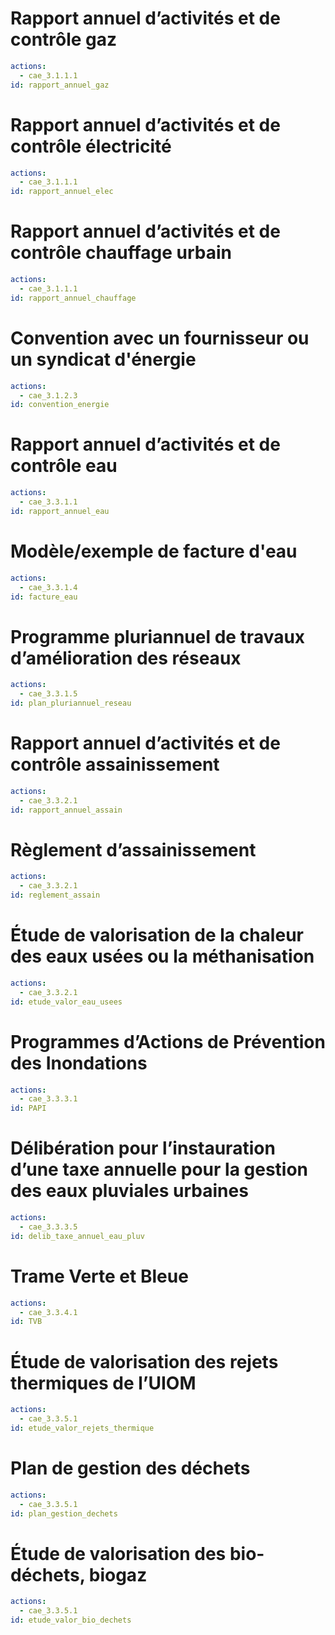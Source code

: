 # Rapport annuel d’activités et de contrôle gaz
```yaml
actions: 
  - cae_3.1.1.1
id: rapport_annuel_gaz
```

# Rapport annuel d’activités et de contrôle électricité
```yaml
actions: 
  - cae_3.1.1.1
id: rapport_annuel_elec
```

# Rapport annuel d’activités et de contrôle chauffage urbain
```yaml
actions: 
  - cae_3.1.1.1
id: rapport_annuel_chauffage
```

# Convention avec un fournisseur ou un syndicat d'énergie
```yaml
actions: 
  - cae_3.1.2.3
id: convention_energie
```

# Rapport annuel d’activités et de contrôle eau
```yaml
actions: 
  - cae_3.3.1.1
id: rapport_annuel_eau
```

# Modèle/exemple de facture d'eau
```yaml
actions: 
  - cae_3.3.1.4
id: facture_eau
```

# Programme pluriannuel de travaux d’amélioration des réseaux
```yaml
actions: 
  - cae_3.3.1.5
id: plan_pluriannuel_reseau
```

# Rapport annuel d’activités et de contrôle assainissement
```yaml
actions: 
  - cae_3.3.2.1
id: rapport_annuel_assain
```

# Règlement d’assainissement
```yaml
actions: 
  - cae_3.3.2.1
id: reglement_assain
```

# Étude de valorisation de la chaleur des eaux usées ou la méthanisation
```yaml
actions: 
  - cae_3.3.2.1
id: etude_valor_eau_usees
```

# Programmes d’Actions de Prévention des Inondations
```yaml
actions: 
  - cae_3.3.3.1
id: PAPI
```

# Délibération pour l’instauration d’une taxe annuelle pour la gestion des eaux pluviales urbaines
```yaml
actions: 
  - cae_3.3.3.5
id: delib_taxe_annuel_eau_pluv
```

# Trame Verte et Bleue
```yaml
actions: 
  - cae_3.3.4.1
id: TVB
```

# Étude de valorisation des rejets thermiques de l’UIOM
```yaml
actions: 
  - cae_3.3.5.1
id: etude_valor_rejets_thermique
```

# Plan de gestion des déchets
```yaml
actions: 
  - cae_3.3.5.1
id: plan_gestion_dechets
```

# Étude de valorisation des bio-déchets, biogaz
```yaml
actions: 
  - cae_3.3.5.1
id: etude_valor_bio_dechets
```

<!--# Rapport annuel d’activités et de contrôle déchets
```yaml
actions: 
  - cae_3.3.5.3
id: rapport_annuel_dechets
```
## Description
Preuve identique à la 1.2.3.1 CAE et 2.2.0 / 2.4.3 / 4.1.0 ECi-->

